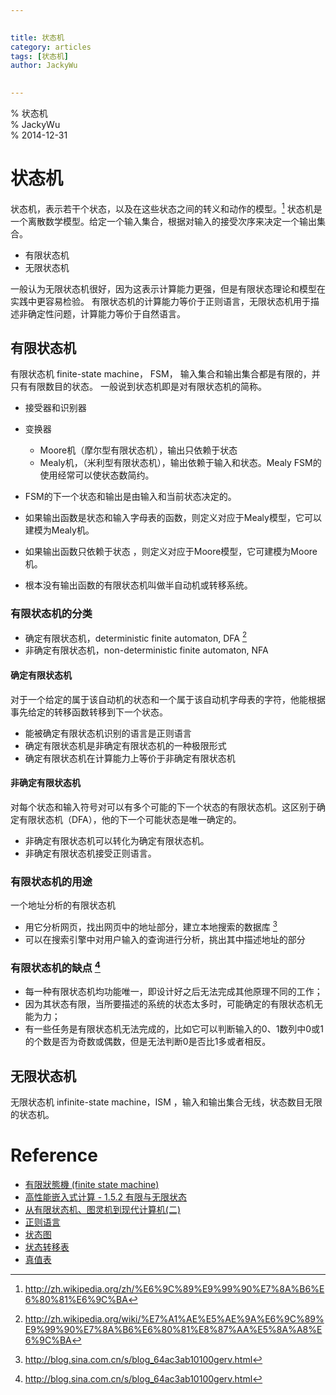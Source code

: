 ```yaml
---

  
title: 状态机  
category: articles  
tags: [状态机]  
author: JackyWu  
  

---
```


% 状态机  
% JackyWu  
% 2014-12-31


# 状态机


状态机，表示若干个状态，以及在这些状态之间的转义和动作的模型。[^1]
状态机是一个离散数学模型。给定一个输入集合，根据对输入的接受次序来决定一个输出集合。

[^1]: http://zh.wikipedia.org/zh/%E6%9C%89%E9%99%90%E7%8A%B6%E6%80%81%E6%9C%BA

- 有限状态机
- 无限状态机

一般认为无限状态机很好，因为这表示计算能力更强，但是有限状态理论和模型在实践中更容易检验。
有限状态机的计算能力等价于正则语言，无限状态机用于描述非确定性问题，计算能力等价于自然语言。

## 有限状态机

有限状态机 finite-state machine， FSM， 输入集合和输出集合都是有限的，并只有有限数目的状态。
一般说到状态机即是对有限状态机的简称。


- 接受器和识别器

- 变换器
	- Moore机（摩尔型有限状态机），输出只依赖于状态
	- Mealy机，（米利型有限状态机），输出依赖于输入和状态。Mealy FSM的使用经常可以使状态数简约。
- FSM的下一个状态和输出是由输入和当前状态决定的。


- 如果输出函数是状态和输入字母表的函数，则定义对应于Mealy模型，它可以建模为Mealy机。
- 如果输出函数只依赖于状态 ，则定义对应于Moore模型，它可建模为Moore机。
- 根本没有输出函数的有限状态机叫做半自动机或转移系统。

### 有限状态机的分类

- 确定有限状态机，deterministic finite automaton, DFA [^4]
- 非确定有限状态机，non-deterministic finite automaton, NFA

[^4]: http://zh.wikipedia.org/wiki/%E7%A1%AE%E5%AE%9A%E6%9C%89%E9%99%90%E7%8A%B6%E6%80%81%E8%87%AA%E5%8A%A8%E6%9C%BA

#### 确定有限状态机

对于一个给定的属于该自动机的状态和一个属于该自动机字母表的字符，他能根据事先给定的转移函数转移到下一个状态。

- 能被确定有限状态机识别的语言是正则语言
- 确定有限状态机是非确定有限状态机的一种极限形式
- 确定有限状态机在计算能力上等价于非确定有限状态机

#### 非确定有限状态机

对每个状态和输入符号对可以有多个可能的下一个状态的有限状态机。这区别于确定有限状态机（DFA），他的下一个可能状态是唯一确定的。

- 非确定有限状态机可以转化为确定有限状态机。
- 非确定有限状态机接受正则语言。

### 有限状态机的用途

一个地址分析的有限状态机

- 用它分析网页，找出网页中的地址部分，建立本地搜索的数据库 [^2]
- 可以在搜索引擎中对用户输入的查询进行分析，挑出其中描述地址的部分

### 有限状态机的缺点 [^3]

-  每一种有限状态机均功能唯一，即设计好之后无法完成其他原理不同的工作；
-  因为其状态有限，当所要描述的系统的状态太多时，可能确定的有限状态机无能为力；
-  有一些任务是有限状态机无法完成的，比如它可以判断输入的0、1数列中0或1的个数是否为奇数或偶数，但是无法判断0是否比1多或者相反。

[^2]: http://blog.sina.com.cn/s/blog_64ac3ab10100gerv.html
[^3]: http://blog.sina.com.cn/s/blog_64ac3ab10100gerv.html

## 无限状态机

无限状态机 infinite-state machine，ISM ，输入和输出集合无线，状态数目无限的状态机。



# Reference

- [有限狀態機 (finite state machine)](http://nthucad.cs.nthu.edu.tw/~yyliu/personal/nou/04ds/fsm.html)
- [高性能嵌入式计算 - 1.5.2 有限与无限状态](http://book.51cto.com/art/201006/208688.htm)
- [从有限状态机、图灵机到现代计算机(二)](http://blog.sina.com.cn/s/blog_64ac3ab10100gerv.html)
- [正则语言](http://zh.wikipedia.org/wiki/%E6%AD%A3%E5%88%99%E8%AF%AD%E8%A8%80)
- [状态图](http://zh.wikipedia.org/wiki/%E7%8A%B6%E6%80%81%E5%9B%BE)
- [状态转移表](http://zh.wikipedia.org/wiki/%E7%8A%B6%E6%80%81%E8%BD%AC%E7%A7%BB%E8%A1%A8)
- [真值表](http://zh.wikipedia.org/zh-cn/%E7%9C%9F%E5%80%BC%E8%A1%A8)

